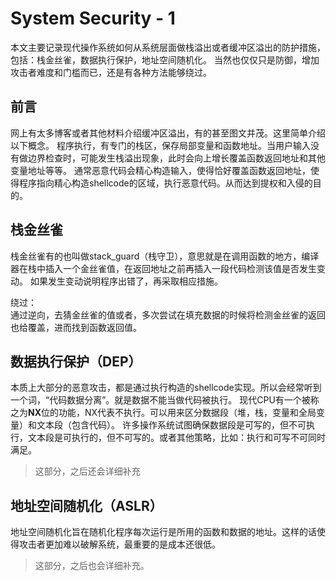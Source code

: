 # System Security - 1

本文主要记录现代操作系统如何从系统层面做栈溢出或者缓冲区溢出的防护措施，包括：栈金丝雀，数据执行保护，地址空间随机化。
当然也仅仅只是防御，增加攻击者难度和门槛而已，还是有各种方法能够绕过。

## 前言

网上有太多博客或者其他材料介绍缓冲区溢出，有的甚至图文并茂。这里简单介绍以下概念。
程序执行，有专门的栈区，保存局部变量和函数地址。当用户输入没有做边界检查时，可能发生栈溢出现象，此时会向上增长覆盖函数返回地址和其他变量地址等等。
通常恶意代码会精心构造输入，使得恰好覆盖函数返回地址，使得程序指向精心构造shellcode的区域，执行恶意代码。从而达到提权和入侵的目的。

## 栈金丝雀

栈金丝雀有的也叫做stack_guard（栈守卫），意思就是在调用函数的地方，编译器在栈中插入一个金丝雀值，在返回地址之前再插入一段代码检测该值是否发生变动。
如果发生变动说明程序出错了，再采取相应措施。

绕过：  
通过逆向，去猜金丝雀的值或者，多次尝试在填充数据的时候将检测金丝雀的返回也给覆盖，进而找到函数返回值。

## 数据执行保护（DEP）

本质上大部分的恶意攻击，都是通过执行构造的shellcode实现。所以会经常听到一个词，“代码数据分离”。就是数据不能当做代码被执行。
现代CPU有一个被称之为**NX**位的功能，NX代表不执行。可以用来区分数据段（堆，栈，变量和全局变量）和文本段（包含代码）。
许多操作系统试图确保数据段是可写的，但不可执行，文本段是可执行的，但不可写的。或者其他策略，比如：执行和可写不可同时满足。

> 这部分，之后还会详细补充

## 地址空间随机化（ASLR）

地址空间随机化旨在随机化程序每次运行是所用的函数和数据的地址。这样的话使得攻击者更加难以破解系统，最重要的是成本还很低。

> 这部分，之后也会详细补充。

